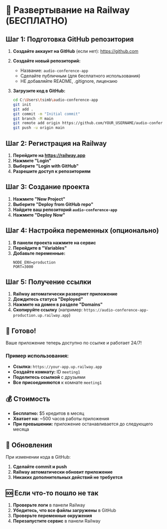 # 🚂 Развертывание на Railway (БЕСПЛАТНО)

## Шаг 1: Подготовка GitHub репозитория

1. **Создайте аккаунт на GitHub** (если нет): https://github.com
2. **Создайте новый репозиторий:**
   - Название: `audio-conference-app`
   - Сделайте публичным (для бесплатного использования)
   - НЕ добавляйте README, .gitignore, лицензию

3. **Загрузите код в GitHub:**
   ```bash
   cd C:\Users\tsimb\audio-conference-app
   git init
   git add .
   git commit -m "Initial commit"
   git branch -M main
   git remote add origin https://github.com/YOUR_USERNAME/audio-conference-app.git
   git push -u origin main
   ```

## Шаг 2: Регистрация на Railway

1. **Перейдите на https://railway.app**
2. **Нажмите "Login"**
3. **Выберите "Login with GitHub"**
4. **Разрешите доступ к репозиториям**

## Шаг 3: Создание проекта

1. **Нажмите "New Project"**
2. **Выберите "Deploy from GitHub repo"**
3. **Найдите ваш репозиторий `audio-conference-app`**
4. **Нажмите "Deploy Now"**

## Шаг 4: Настройка переменных (опционально)

1. **В панели проекта нажмите на сервис**
2. **Перейдите в "Variables"**
3. **Добавьте переменные:**
   ```
   NODE_ENV=production
   PORT=3000
   ```

## Шаг 5: Получение ссылки

1. **Railway автоматически развернет приложение**
2. **Дождитесь статуса "Deployed"**
3. **Нажмите на домен в разделе "Domains"**
4. **Скопируйте ссылку** (например: `https://audio-conference-app-production.up.railway.app`)

## 🎉 Готово!

Ваше приложение теперь доступно по ссылке и работает 24/7!

### Пример использования:
- **Ссылка:** `https://your-app.up.railway.app`
- **Создайте комнату:** ID `meeting1`
- **Поделитесь ссылкой** с друзьями
- **Все присоединяются** к комнате `meeting1`

## 💰 Стоимость

- **Бесплатно:** $5 кредитов в месяц
- **Хватает на:** ~500 часов работы приложения
- **При превышении:** приложение останавливается до следующего месяца

## 🔄 Обновления

При изменении кода в GitHub:
1. **Сделайте commit и push**
2. **Railway автоматически обновит приложение**
3. **Никаких дополнительных действий не требуется**

## 🆘 Если что-то пошло не так

1. **Проверьте логи** в панели Railway
2. **Убедитесь, что все файлы загружены** в GitHub
3. **Проверьте переменные окружения**
4. **Перезапустите сервис** в панели Railway
